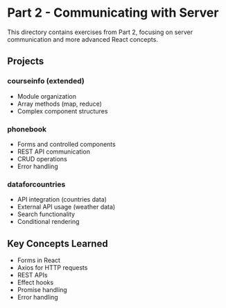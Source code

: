 # Part 2 - Communicating with Server

This directory contains exercises from Part 2, focusing on server communication and more advanced React concepts.

## Projects

### courseinfo (extended)
- Module organization
- Array methods (map, reduce)
- Complex component structures

### phonebook
- Forms and controlled components
- REST API communication
- CRUD operations
- Error handling

### dataforcountries
- API integration (countries data)
- External API usage (weather data)
- Search functionality
- Conditional rendering

## Key Concepts Learned
- Forms in React
- Axios for HTTP requests
- REST APIs
- Effect hooks
- Promise handling
- Error handling 